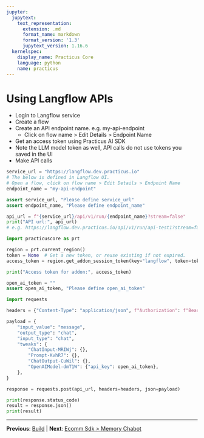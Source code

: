 ```yaml
---
jupyter:
  jupytext:
    text_representation:
      extension: .md
      format_name: markdown
      format_version: '1.3'
      jupytext_version: 1.16.6
  kernelspec:
    display_name: Practicus Core
    language: python
    name: practicus
---
```


# Using Langflow APIs

- Login to Langflow service
- Create a flow
- Create an API endpoint name. e.g. my-api-endpoint
    - Click on flow name > Edit Details > Endpoint Name
- Get an access token using Practicus AI SDK
- Note the LLM model token as well, API calls do not use tokens you saved in the UI
- Make API calls

```python
service_url = "https://langflow.dev.practicus.io"
# The below is defined in Langflow UI.
# Open a flow, click on flow name > Edit Details > Endpoint Name
endpoint_name = "my-api-endpoint"
```

```python
assert service_url, "Please define service_url"
assert endpoint_name, "Please define endpoint_name"

api_url = f"{service_url}/api/v1/run/{endpoint_name}?stream=false"
print("API url:", api_url)
# e.g. https://langflow.dev.practicus.io/api/v1/run/api-test1?stream=false
```

```python
import practicuscore as prt

region = prt.current_region()
token = None  # Get a new token, or reuse existing if not expired.
access_token = region.get_addon_session_token(key="langflow", token=token)
```

```python
print("Access token for addon:", access_token)
```

```python
open_ai_token = ""
assert open_ai_token, "Please define open_ai_token"
```

```python
import requests

headers = {"Content-Type": "application/json", f"Authorization": f"Bearer {access_token}"}

payload = {
    "input_value": "message",
    "output_type": "chat",
    "input_type": "chat",
    "tweaks": {
        "ChatInput-MRIWj": {},
        "Prompt-KvhR7": {},
        "ChatOutput-CuWil": {},
        "OpenAIModel-dmT1W": {"api_key": open_ai_token},
    },
}

response = requests.post(api_url, headers=headers, json=payload)

print(response.status_code)
result = response.json()
print(result)
```


---

**Previous**: [Build](../agentic-use-cases/inventroy/build.md) | **Next**: [Ecomm Sdk > Memory Chabot](../ecomm-sdk/memory-chabot.md)

